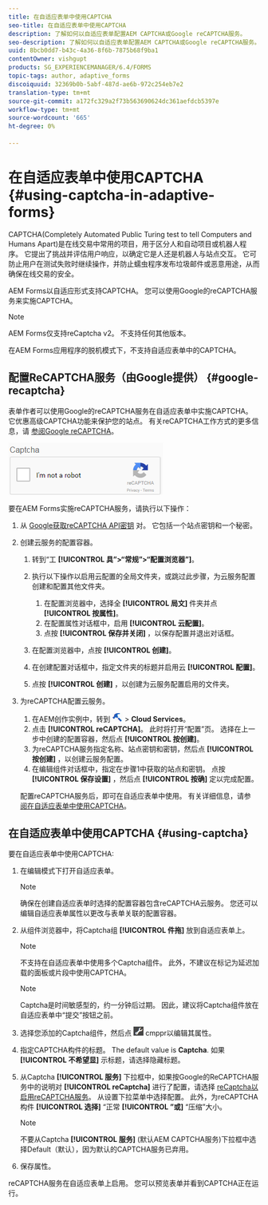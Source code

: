```yaml
---
title: 在自适应表单中使用CAPTCHA
seo-title: 在自适应表单中使用CAPTCHA
description: 了解如何以自适应表单配置AEM CAPTCHA或Google reCAPTCHA服务。
seo-description: 了解如何以自适应表单配置AEM CAPTCHA或Google reCAPTCHA服务。
uuid: 8bcb0dd7-b43c-4a36-8f6b-7875b68f9ba1
contentOwner: vishgupt
products: SG_EXPERIENCEMANAGER/6.4/FORMS
topic-tags: author, adaptive_forms
discoiquuid: 32369b0b-5abf-487d-ae6b-972c254eb7e2
translation-type: tm+mt
source-git-commit: a172fc329a2f73b563690624dc361aefdcb5397e
workflow-type: tm+mt
source-wordcount: '665'
ht-degree: 0%

---
```



# 在自适应表单中使用CAPTCHA {#using-captcha-in-adaptive-forms}

CAPTCHA(Completely Automated Public Turing test to tell Computers and Humans Apart)是在线交易中常用的项目，用于区分人和自动项目或机器人程序。 它提出了挑战并评估用户响应，以确定它是人还是机器人与站点交互。 它可防止用户在测试失败时继续操作，并防止蠕虫程序发布垃圾邮件或恶意用途，从而确保在线交易的安全。

AEM Forms以自适应形式支持CAPTCHA。 您可以使用Google的reCAPTCHA服务来实施CAPTCHA。

>[!NOTE]
>
>AEM Forms仅支持reCaptcha v2。 不支持任何其他版本。
>
>在AEM Forms应用程序的脱机模式下，不支持自适应表单中的CAPTCHA。

## 配置ReCAPTCHA服务（由Google提供） {#google-recaptcha}

表单作者可以使用Google的reCAPTCHA服务在自适应表单中实施CAPTCHA。 它优惠高级CAPTCHA功能来保护您的站点。 有关reCAPTCHA工作方式的更多信息，请 [参阅Google reCAPTCHA](https://developers.google.com/recaptcha/)。

![recaptcha](assets/recaptcha.png)

要在AEM Forms实施reCAPTCHA服务，请执行以下操作：

1. 从 [Google获取reCAPTCHA API密钥](https://www.google.com/recaptcha/admin) 对。 它包括一个站点密钥和一个秘密。
1. 创建云服务的配置容器。

   1. 转到“工 **[!UICONTROL 具”>“常规”>“配置浏览器”]**。
   1. 执行以下操作以启用云配置的全局文件夹，或跳过此步骤，为云服务配置创建和配置其他文件夹。

      1. 在配置浏览器中，选择全 **[!UICONTROL 局文]** 件夹并点 **[!UICONTROL 按属性]**。
      1. 在配置属性对话框中，启用 **[!UICONTROL 云配置]**。
      1. 点按 **[!UICONTROL 保存并关闭]** ，以保存配置并退出对话框。
   1. 在配置浏览器中，点按 **[!UICONTROL 创建]**。
   1. 在创建配置对话框中，指定文件夹的标题并启用云 **[!UICONTROL 配置]**。
   1. 点按 **[!UICONTROL 创建]** ，以创建为云服务配置启用的文件夹。


1. 为reCAPTCHA配置云服务。

   1. 在AEM创作实例中，转到 ![工具](assets/tools.png) > **Cloud Services**。
   1. 点击 **[!UICONTROL reCAPTCHA]**。 此时将打开“配置”页。 选择在上一步中创建的配置容器，然后点 **[!UICONTROL 按创建]**。
   1. 为reCAPTCHA服务指定名称、站点密钥和密钥，然后点 **[!UICONTROL 按创建]** ，以创建云服务配置。
   1. 在编辑组件对话框中，指定在步骤1中获取的站点和密钥。 点按 **[!UICONTROL 保存设置]** ，然后点 **[!UICONTROL 按确]** 定以完成配置。

   配置reCAPTCHA服务后，即可在自适应表单中使用。 有关详细信息，请参 [阅在自适应表单中使用CAPTCHA](#using-captcha)。

## 在自适应表单中使用CAPTCHA {#using-captcha}

要在自适应表单中使用CAPTCHA:

1. 在编辑模式下打开自适应表单。

   >[!NOTE]
   >
   >确保在创建自适应表单时选择的配置容器包含reCAPTCHA云服务。 您还可以编辑自适应表单属性以更改与表单关联的配置容器。

1. 从组件浏览器中，将Captcha组 **[!UICONTROL 件拖]** 放到自适应表单上。

   >[!NOTE]
   >
   >不支持在自适应表单中使用多个Captcha组件。 此外，不建议在标记为延迟加载的面板或片段中使用CAPTCHA。

   >[!NOTE]
   >
   >Captcha是时间敏感型的，约一分钟后过期。 因此，建议将Captcha组件放在自适应表单中“提交”按钮之前。

1. 选择您添加的Captcha组件，然后点 ![按](assets/cmppr.png) cmppr以编辑其属性。
1. 指定CAPTCHA构件的标题。 The default value is **Captcha**. 如果 **[!UICONTROL 不希望显]** 示标题，请选择隐藏标题。
1. 从Captcha **[!UICONTROL 服务]** 下拉框中，如果按Google的ReCAPTCHA服务中的说明对 **[!UICONTROL reCaptcha]** 进行了配置，请选择 [reCaptcha以启用reCAPTCHA服务](#google-recaptcha)。 从设置下拉菜单中选择配置。 此外，为reCAPTCHA构件 **[!UICONTROL 选择]** “正常 **[!UICONTROL ”或]** “压缩”大小。

   >[!NOTE]
   >
   >不要从Captcha **[!UICONTROL 服务]** (默认AEM CAPTCHA服务)下拉框中选择Default（默认），因为默认的CAPTCHA服务已弃用。

1. 保存属性。

reCAPTCHA服务在自适应表单上启用。 您可以预览表单并看到CAPTCHA正在运行。
